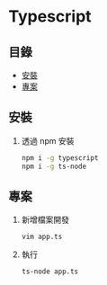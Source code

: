 # Typescript


## 目錄

- [安裝](#安裝)
- [專案](#專案)

## 安裝

1. 透過 npm 安裝

    ```sh
    npm i -g typescript
    npm i -g ts-node
    ```

## 專案

1. 新增檔案開發
    ```
    vim app.ts
    ```

1. 執行
    ```
    ts-node app.ts
    ```

